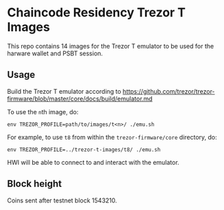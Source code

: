 # Chaincode Residency Trezor T Images

This repo contains 14 images for the Trezor T emulator to be used for the harware wallet and PSBT session.

## Usage

Build the Trezor T emulator according to https://github.com/trezor/trezor-firmware/blob/master/core/docs/build/emulator.md

To use the `n`th image, do:

```
env TREZOR_PROFILE=path/to/images/t<n>/ ./emu.sh
```

For example, to use `t8` from within the `trezor-firmware/core` directory, do:

```
env TREZOR_PROFILE=../trezor-t-images/t8/ ./emu.sh
```

HWI will be able to connect to and interact with the emulator.

## Block height

Coins sent after testnet block 1543210.
